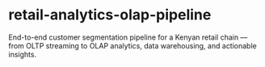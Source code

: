 # retail-analytics-olap-pipeline
End-to-end customer segmentation pipeline for a Kenyan retail chain — from OLTP streaming to OLAP analytics, data warehousing, and actionable insights.
